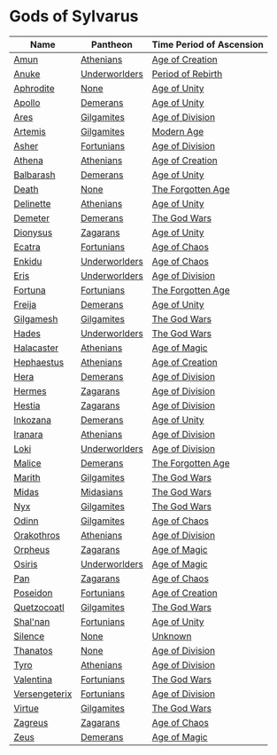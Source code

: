 # Gods of Sylvarus

| Name | Pantheon | Time Period of Ascension|
|------|----------|-------------------------|
| [Amun](./amun/index.md) | [Athenians](../pantheons/athenians/index.md) | [Age of Creation](../history/time_periods/age_of_creation/index.md) |
| [Anuke](./anuke/index.md) | [Underworlders](../pantheons/underworlders/index.md) | [Period of Rebirth](../history/time_periods/period_of_rebirth/index.md) |
| [Aphrodite](./aphrodite/index.md) | [None](../pantheons/none/index.md) | [Age of Unity](../history/time_periods/age_of_unity/index.md) |
| [Apollo](./apollo/index.md) | [Demerans](../pantheons/demerans/index.md) | [Age of Unity](../history/time_periods/age_of_unity/index.md) |
| [Ares](./ares/index.md) | [Gilgamites](../pantheons/gilgamites/index.md) | [Age of Division](../history/time_periods/age_of_division/index.md) |
| [Artemis](./artemis/index.md) | [Gilgamites](../pantheons/gilgamites/index.md) | [Modern Age](../history/time_periods/modern_age/index.md) |
| [Asher](./asher/index.md) | [Fortunians](../pantheons/fortunians/index.md) | [Age of Division](../history/time_periods/age_of_division/index.md) |
| [Athena](./athena/index.md) | [Athenians](../pantheons/athenians/index.md) | [Age of Creation](../history/time_periods/age_of_creation/index.md) |
| [Balbarash](./balbarash/index.md) | [Demerans](../pantheons/demerans/index.md) | [Age of Unity](../history/time_periods/age_of_unity/index.md) |
| [Death](./death/index.md) | [None](../pantheons/none/index.md) | [The Forgotten Age](../history/time_periods/the_forgotten_age/index.md) |
| [Delinette](./delinette/index.md) | [Athenians](../pantheons/athenians/index.md) | [Age of Unity](../history/time_periods/age_of_unity/index.md) |
| [Demeter](./demeter/index.md) | [Demerans](../pantheons/demerans/index.md) | [The God Wars](../history/time_periods/the_god_wars/index.md) |
| [Dionysus](./dionysus/index.md) | [Zagarans](../pantheons/zagarans/index.md) | [Age of Unity](../history/time_periods/age_of_unity/index.md) |
| [Ecatra](./ecatra/index.md) | [Fortunians](../pantheons/fortunians/index.md) | [Age of Chaos](../history/time_periods/age_of_chaos/index.md) |
| [Enkidu](./enkidu/index.md) | [Underworlders](../pantheons/underworlders/index.md) | [Age of Chaos](../history/time_periods/age_of_chaos/index.md) |
| [Eris](./eris/index.md) | [Underworlders](../pantheons/underworlders/index.md) | [Age of Division](../history/time_periods/age_of_division/index.md) |
| [Fortuna](./fortuna/index.md) | [Fortunians](../pantheons/fortunians/index.md) | [The Forgotten Age](../history/time_periods/the_forgotten_age/index.md) |
| [Freija](./freija/index.md) | [Demerans](../pantheons/demerans/index.md) | [Age of Unity](../history/time_periods/age_of_unity/index.md) |
| [Gilgamesh](./gilgamesh/index.md) | [Gilgamites](../pantheons/gilgamites/index.md) | [The God Wars](../history/time_periods/the_god_wars/index.md) |
| [Hades](./hades/index.md) | [Underworlders](../pantheons/underworlders/index.md) | [The God Wars](../history/time_periods/the_god_wars/index.md) |
| [Halacaster](./halacaster/index.md) | [Athenians](../pantheons/athenians/index.md) | [Age of Magic](../history/time_periods/age_of_magic/index.md) |
| [Hephaestus](./hephaestus/index.md) | [Athenians](../pantheons/athenians/index.md) | [Age of Creation](../history/time_periods/age_of_creation/index.md) |
| [Hera](./hera/index.md) | [Demerans](../pantheons/demerans/index.md) | [Age of Division](../history/time_periods/age_of_division/index.md) |
| [Hermes](./hermes/index.md) | [Zagarans](../pantheons/zagarans/index.md) | [Age of Division](../history/time_periods/age_of_division/index.md) |
| [Hestia](./hestia/index.md) | [Zagarans](../pantheons/zagarans/index.md) | [Age of Division](../history/time_periods/age_of_division/index.md) |
| [Inkozana](./inkozana/index.md) | [Demerans](../pantheons/demerans/index.md) | [Age of Unity](../history/time_periods/age_of_unity/index.md) |
| [Iranara](./iranara/index.md) | [Athenians](../pantheons/athenians/index.md) | [Age of Division](../history/time_periods/age_of_division/index.md) |
| [Loki](./loki/index.md) | [Underworlders](../pantheons/underworlders/index.md) | [Age of Division](../history/time_periods/age_of_division/index.md) |
| [Malice](./malice/index.md) | [Demerans](../pantheons/demerans/index.md) | [The Forgotten Age](../history/time_periods/the_forgotten_age/index.md) |
| [Marith](./marith/index.md) | [Gilgamites](../pantheons/gilgamites/index.md) | [The God Wars](../history/time_periods/the_god_wars/index.md) |
| [Midas](./midas/index.md) | [Midasians](../pantheons/midasians/index.md) | [The God Wars](../history/time_periods/the_god_wars/index.md) |
| [Nyx](./nyx/index.md) | [Gilgamites](../pantheons/gilgamites/index.md) | [The God Wars](../history/time_periods/the_god_wars/index.md) |
| [Odinn](./odinn/index.md) | [Gilgamites](../pantheons/gilgamites/index.md) | [Age of Chaos](../history/time_periods/age_of_chaos/index.md) |
| [Orakothros](./orakothros/index.md) | [Athenians](../pantheons/athenians/index.md) | [Age of Division](../history/time_periods/age_of_division/index.md) |
| [Orpheus](./orpheus/index.md) | [Zagarans](../pantheons/zagarans/index.md) | [Age of Magic](../history/time_periods/age_of_magic/index.md) |
| [Osiris](./osiris/index.md) | [Underworlders](../pantheons/underworlders/index.md) | [Age of Magic](../history/time_periods/age_of_magic/index.md) |
| [Pan](./pan/index.md) | [Zagarans](../pantheons/zagarans/index.md) | [Age of Chaos](../history/time_periods/age_of_chaos/index.md) |
| [Poseidon](./poseidon/index.md) | [Fortunians](../pantheons/fortunians/index.md) | [Age of Creation](../history/time_periods/age_of_creation/index.md) |
| [Quetzocoatl](./quetzocoatl/index.md) | [Gilgamites](../pantheons/gilgamites/index.md) | [The God Wars](../history/time_periods/the_god_wars/index.md) |
| [Shal'nan](./shal'nan/index.md) | [Fortunians](../pantheons/fortunians/index.md) | [Age of Unity](../history/time_periods/age_of_unity/index.md) |
| [Silence](./silence/index.md) | [None](../pantheons/none/index.md) | [Unknown](../history/time_periods/unknown/index.md) |
| [Thanatos](./thanatos/index.md) | [None](../pantheons/none/index.md) | [Age of Division](../history/time_periods/age_of_division/index.md) |
| [Tyro](./tyro/index.md) | [Athenians](../pantheons/athenians/index.md) | [Age of Division](../history/time_periods/age_of_division/index.md) |
| [Valentina](./valentina/index.md) | [Fortunians](../pantheons/fortunians/index.md) | [The God Wars](../history/time_periods/the_god_wars/index.md) |
| [Versengeterix](./versengeterix/index.md) | [Fortunians](../pantheons/fortunians/index.md) | [Age of Division](../history/time_periods/age_of_division/index.md) |
| [Virtue](./virtue/index.md) | [Gilgamites](../pantheons/gilgamites/index.md) | [The God Wars](../history/time_periods/the_god_wars/index.md) |
| [Zagreus](./zagreus/index.md) | [Zagarans](../pantheons/zagarans/index.md) | [Age of Chaos](../history/time_periods/age_of_chaos/index.md) |
| [Zeus](./zeus/index.md) | [Demerans](../pantheons/demerans/index.md) | [Age of Magic](../history/time_periods/age_of_magic/index.md) |
